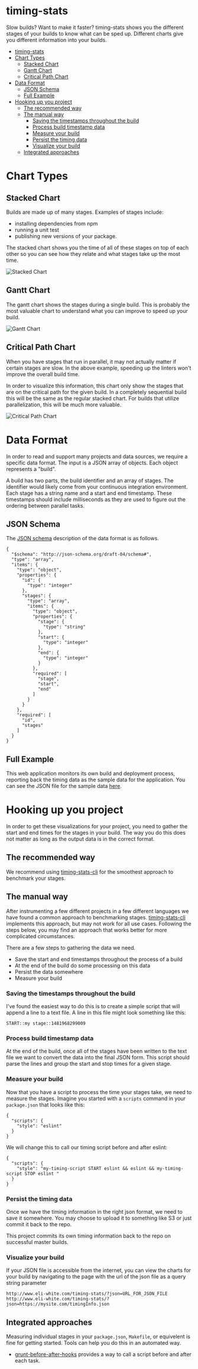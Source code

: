 timing-stats
=============
Slow builds? Want to make it faster? timing-stats shows you the different stages of your builds to know what can be sped up. Different charts give you different information into your builds.

- [timing-stats](#timing-stats)
- [Chart Types](#chart-types)
  * [Stacked Chart](#stacked-chart)
  * [Gantt Chart](#gantt-chart)
  * [Critical Path Chart](#critical-path-chart)
- [Data Format](#data-format)
  * [JSON Schema](#json-schema)
  * [Full Example](#full-example)
- [Hooking up you project](#hooking-up-you-project)
  * [The recommended way](#the-recommended-way)
  * [The manual way](#the-manual-way)
    + [Saving the timestamps throughout the build](#saving-the-timestamps-throughout-the-build)
    + [Process build timestamp data](#process-build-timestamp-data)
    + [Measure your build](#measure-your-build)
    + [Persist the timing data](#persist-the-timing-data)
    + [Visualize your build](#visualize-your-build)
  * [Integrated approaches](#integrated-approaches)

# Chart Types
## Stacked Chart
Builds are made up of many stages. Examples of stages include:

* installing dependencies from npm
* running a unit test
* publishing new versions of your package.

The stacked chart shows you the time of all of these stages on top of each other so you can see how they relate and what stages take up the most time.

![Stacked Chart](images/stacked_chart.png?raw=true)

## Gantt Chart
The gantt chart shows the stages during a single build. This is probably the most valuable chart to understand what you can improve to speed up your build.

![Gantt Chart](images/gantt_chart.png?raw=true)

## Critical Path Chart
When you have stages that run in parallel, it may not actually matter if certain stages are slow. In the above example, speeding up the linters won't improve the overall build time.

In order to visualize this information, this chart only show the stages that are on the critical path for the given build. In a completely sequential build this will be the same as the regular stacked chart. For builds that utilize parallelization, this will be much more valuable.

![Critical Path Chart](images/critical_stacked_chart.png?raw=true)

# Data Format
In order to read and support many projects and data sources, we require a specific data format. The input is a JSON array of objects. Each object represents a "build".

A build has two parts, the build identifier and an array of stages. The identifier would likely come from your continuous integration environment. Each stage has a string name and a start and end timestamp. These timestamps should include milliseconds as they are used to figure out the ordering between parallel tasks.

## JSON Schema
The [JSON schema](http://json-schema.org/) description of the data format is as follows.

```
{
  "$schema": "http://json-schema.org/draft-04/schema#",
  "type": "array",
  "items": {
    "type": "object",
    "properties": {
      "id": {
        "type": "integer"
      },
      "stages": {
        "type": "array",
        "items": {
          "type": "object",
          "properties": {
            "stage": {
              "type": "string"
            },
            "start": {
              "type": "integer"
            },
            "end": {
              "type": "integer"
            }
          },
          "required": [
            "stage",
            "start",
            "end"
          ]
        }
      }
    },
    "required": [
      "id",
      "stages"
    ]
  }
}
```

## Full Example
This web application monitors its own build and deployment process, reporting back the timing data as the sample data for the application. You can see the JSON file for the sample data [here](sample_data.json).

# Hooking up you project
In order to get these visualizations for your project, you need to gather the start and end times for the stages in your build. The way you do this does not matter as long as the output data is in the correct format.

## The recommended way
We recommend using [timing-stats-cli](https://github.com/TheSavior/timing-stats-cli) for the smoothest approach to benchmark your stages.

## The manual way
After instrumenting a few different projects in a few different languages we have found a common approach to benchmarking stages. [timing-stats-cli](https://github.com/TheSavior/timing-stats-cli) implements this approach, but may not work for all use cases. Following the steps below, you may find an approach that works better for more complicated circumstances.

There are a few steps to gathering the data we need.
 * Save the start and end timestamps throughout the process of a build
 * At the end of the build do some processing on this data
 * Persist the data somewhere
 * Measure your build

### Saving the timestamps throughout the build
I've found the easiest way to do this is to create a simple script that will append a line to a text file. A line in this file might look something like this:

```
START::my stage::1481968299009
```

### Process build timestamp data
At the end of the build, once all of the stages have been written to the text file we want to convert the data into the final JSON form. This script should parse the lines and group the start and stop times for a given stage.

### Measure your build
Now that you have a script to process the time your stages take, we need to measure the stages. Imagine you started with a `scripts` command in your `package.json` that looks like this:

```
{
  "scripts": {
    "style": "eslint"
  }
}
```

We will change this to call our timing script before and after eslint:

```
{
  "scripts": {
    "style": "my-timing-script START eslint && eslint && my-timing-script STOP eslint "
  }
}
```
### Persist the timing data
Once we have the timing information in the right json format, we need to save it somewhere. You may choose to upload it to something like S3 or just commit it back to the repo.

This project commits its own timing information back to the repo on successful master builds.

### Visualize your build
If your JSON file is accessible from the internet, you can view the charts for your build by navigating to the page with the url of the json file as a query string parameter

```
http://www.eli-white.com/timing-stats/?json=URL_FOR_JSON_FILE
http://www.eli-white.com/timing-stats/?json=https://mysite.com/timingInfo.json
```

## Integrated approaches
Measuring individual stages in your `package.json`, `Makefile`, or equivelent is fine for getting started. Tools can help you do this in an automated way.

 * [grunt-before-after-hooks](https://github.com/TheSavior/grunt-before-after-hooks) provides a way to call a script before and after each task.
